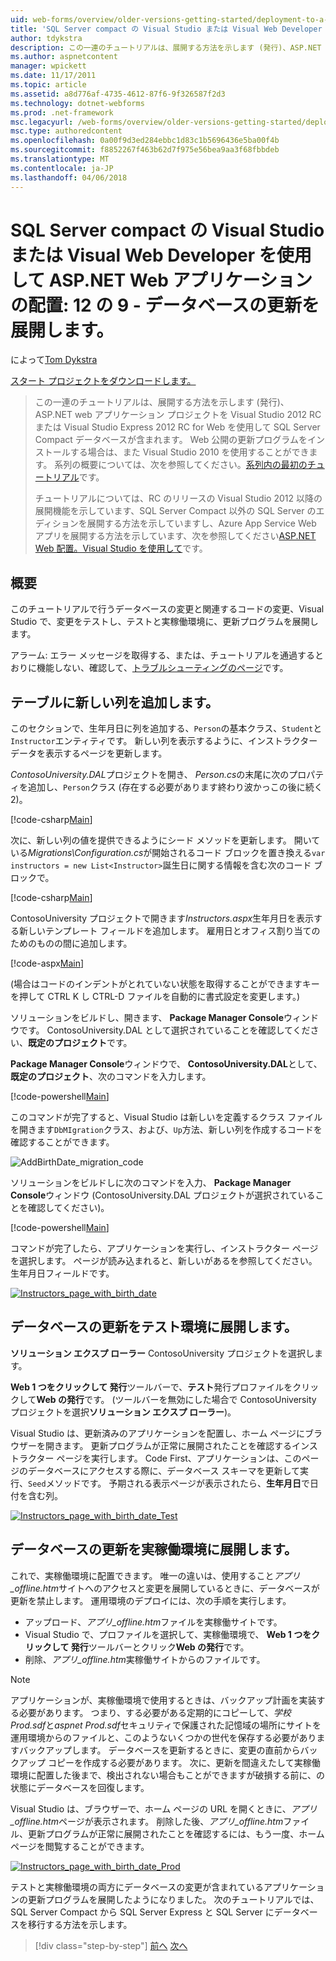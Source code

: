 ```yaml
---
uid: web-forms/overview/older-versions-getting-started/deployment-to-a-hosting-provider/deployment-to-a-hosting-provider-deploying-a-database-update-9-of-12
title: 'SQL Server compact の Visual Studio または Visual Web Developer を使用して ASP.NET Web アプリケーションの配置: 12 の 9 - データベースの更新を展開する |Microsoft ドキュメント'
author: tdykstra
description: この一連のチュートリアルは、展開する方法を示します (発行)、ASP.NET web アプリケーション プロジェクトを Visual Stu を使用して、SQL Server Compact データベースが含まれています.
ms.author: aspnetcontent
manager: wpickett
ms.date: 11/17/2011
ms.topic: article
ms.assetid: a8d776af-4735-4612-87f6-9f326587f2d3
ms.technology: dotnet-webforms
ms.prod: .net-framework
msc.legacyurl: /web-forms/overview/older-versions-getting-started/deployment-to-a-hosting-provider/deployment-to-a-hosting-provider-deploying-a-database-update-9-of-12
msc.type: authoredcontent
ms.openlocfilehash: 0a00f9d3ed284ebbc1d83c1b5696436e5ba00f4b
ms.sourcegitcommit: f8852267f463b62d7f975e56bea9aa3f68fbbdeb
ms.translationtype: MT
ms.contentlocale: ja-JP
ms.lasthandoff: 04/06/2018
---
```

<a name="deploying-an-aspnet-web-application-with-sql-server-compact-using-visual-studio-or-visual-web-developer-deploying-a-database-update---9-of-12"></a>SQL Server compact の Visual Studio または Visual Web Developer を使用して ASP.NET Web アプリケーションの配置: 12 の 9 - データベースの更新を展開します。
====================
によって[Tom Dykstra](https://github.com/tdykstra)

[スタート プロジェクトをダウンロードします。](http://code.msdn.microsoft.com/Deploying-an-ASPNET-Web-4e31366b)

> この一連のチュートリアルは、展開する方法を示します (発行)、ASP.NET web アプリケーション プロジェクトを Visual Studio 2012 RC または Visual Studio Express 2012 RC for Web を使用して SQL Server Compact データベースが含まれます。 Web 公開の更新プログラムをインストールする場合は、また Visual Studio 2010 を使用することができます。 系列の概要については、次を参照してください。[系列内の最初のチュートリアル](deployment-to-a-hosting-provider-introduction-1-of-12.md)です。
> 
> チュートリアルについては、RC のリリースの Visual Studio 2012 以降の展開機能を示しています、SQL Server Compact 以外の SQL Server のエディションを展開する方法を示していますし、Azure App Service Web アプリを展開する方法を示しています、次を参照してください[ASP.NET Web 配置。Visual Studio を使用して](../../deployment/visual-studio-web-deployment/introduction.md)です。


## <a name="overview"></a>概要

このチュートリアルで行うデータベースの変更と関連するコードの変更、Visual Studio で、変更をテストし、テストと実稼働環境に、更新プログラムを展開します。

アラーム: エラー メッセージを取得する、または、チュートリアルを通過するとおりに機能しない、確認して、[トラブルシューティングのページ](deployment-to-a-hosting-provider-creating-and-installing-deployment-packages-12-of-12.md)です。

## <a name="adding-a-new-column-to-a-table"></a>テーブルに新しい列を追加します。

このセクションで、生年月日に列を追加する、`Person`の基本クラス、`Student`と`Instructor`エンティティです。 新しい列を表示するように、インストラクター データを表示するページを更新します。

*ContosoUniversity.DAL*プロジェクトを開き、 *Person.cs*の末尾に次のプロパティを追加し、`Person`クラス (存在する必要があります終わり波かっこの後に続く 2)。

[!code-csharp[Main](deployment-to-a-hosting-provider-deploying-a-database-update-9-of-12/samples/sample1.cs)]

次に、新しい列の値を提供できるようにシード メソッドを更新します。 開いている*Migrations\Configuration.cs*が開始されるコード ブロックを置き換える`var instructors = new List<Instructor>`誕生日に関する情報を含む次のコード ブロックで。

[!code-csharp[Main](deployment-to-a-hosting-provider-deploying-a-database-update-9-of-12/samples/sample2.cs)]

ContosoUniversity プロジェクトで開きます*Instructors.aspx*生年月日を表示する新しいテンプレート フィールドを追加します。 雇用日とオフィス割り当てのためのものの間に追加します。

[!code-aspx[Main](deployment-to-a-hosting-provider-deploying-a-database-update-9-of-12/samples/sample3.aspx)]

(場合はコードのインデントがとれていない状態を取得することができますキーを押して CTRL K し CTRL-D ファイルを自動的に書式設定を変更します。)

ソリューションをビルドし、開きます、 **Package Manager Console**ウィンドウです。 ContosoUniversity.DAL として選択されていることを確認してください、**既定のプロジェクト**です。

**Package Manager Console**ウィンドウで、 **ContosoUniversity.DAL**として、**既定のプロジェクト**、次のコマンドを入力します。

[!code-powershell[Main](deployment-to-a-hosting-provider-deploying-a-database-update-9-of-12/samples/sample4.ps1)]

このコマンドが完了すると、Visual Studio は新しいを定義するクラス ファイルを開きます`DbMIgration`クラス、および、`Up`方法、新しい列を作成するコードを確認することができます。

![AddBirthDate_migration_code](deployment-to-a-hosting-provider-deploying-a-database-update-9-of-12/_static/image1.png)

ソリューションをビルドしに次のコマンドを入力、 **Package Manager Console**ウィンドウ (ContosoUniversity.DAL プロジェクトが選択されていることを確認してください)。

[!code-powershell[Main](deployment-to-a-hosting-provider-deploying-a-database-update-9-of-12/samples/sample5.ps1)]

コマンドが完了したら、アプリケーションを実行し、インストラクター ページを選択します。 ページが読み込まれると、新しいがあるを参照してください。 生年月日フィールドです。

[![Instructors_page_with_birth_date](deployment-to-a-hosting-provider-deploying-a-database-update-9-of-12/_static/image3.png)](deployment-to-a-hosting-provider-deploying-a-database-update-9-of-12/_static/image2.png)

## <a name="deploying-the-database-update-to-the-test-environment"></a>データベースの更新をテスト環境に展開します。

**ソリューション エクスプ ローラー** ContosoUniversity プロジェクトを選択します。

**Web 1 つをクリックして 発行**ツールバーで、**テスト**発行プロファイルをクリックして**Web の発行**です。 (ツールバーを無効にした場合で ContosoUniversity プロジェクトを選択**ソリューション エクスプ ローラー**)。

Visual Studio は、更新済みのアプリケーションを配置し、ホーム ページにブラウザーを開きます。 更新プログラムが正常に展開されたことを確認するインストラクター ページを実行します。 Code First、アプリケーションは、このページのデータベースにアクセスする際に、データベース スキーマを更新して実行、`Seed`メソッドです。 予期される表示ページが表示されたら、**生年月日**で日付を含む列。

[![Instructors_page_with_birth_date_Test](deployment-to-a-hosting-provider-deploying-a-database-update-9-of-12/_static/image5.png)](deployment-to-a-hosting-provider-deploying-a-database-update-9-of-12/_static/image4.png)

## <a name="deploying-the-database-update-to-the-production-environment"></a>データベースの更新を実稼働環境に展開します。

これで、実稼働環境に配置できます。 唯一の違いは、使用すること*アプリ\_offline.htm*サイトへのアクセスと変更を展開しているときに、データベースが更新を禁止します。 運用環境のデプロイには、次の手順を実行します。

- アップロード、*アプリ\_offline.htm*ファイルを実稼働サイトです。
- Visual Studio で、プロファイルを選択して、実稼働環境で、 **Web 1 つをクリックして 発行**ツールバーとクリック**Web の発行**です。
- 削除、*アプリ\_offline.htm*実稼働サイトからのファイルです。

> [!NOTE]
> アプリケーションが、実稼働環境で使用するときは、バックアップ計画を実装する必要があります。 つまり、する必要がある定期的にコピーして、*学校 Prod.sdf*と*aspnet Prod.sdf*セキュリティで保護された記憶域の場所にサイトを運用環境からのファイルと、このようないくつかの世代を保存する必要がありますバックアップします。 データベースを更新するときに、変更の直前からバックアップ コピーを作成する必要があります。 次に、更新を間違えたして実稼働環境に配置した後まで、検出されない場合もことができますが破損する前に、の状態にデータベースを回復します。


Visual Studio は、ブラウザーで、ホーム ページの URL を開くときに、*アプリ\_offline.htm*ページが表示されます。 削除した後、*アプリ\_offline.htm*ファイル、更新プログラムが正常に展開されたことを確認するには、もう一度、ホーム ページを閲覧することができます。

[![Instructors_page_with_birth_date_Prod](deployment-to-a-hosting-provider-deploying-a-database-update-9-of-12/_static/image7.png)](deployment-to-a-hosting-provider-deploying-a-database-update-9-of-12/_static/image6.png)

テストと実稼働環境の両方にデータベースの変更が含まれているアプリケーションの更新プログラムを展開したようになりました。 次のチュートリアルでは、SQL Server Compact から SQL Server Express と SQL Server にデータベースを移行する方法を示します。

> [!div class="step-by-step"]
> [前へ](deployment-to-a-hosting-provider-deploying-a-code-only-update-8-of-12.md)
> [次へ](deployment-to-a-hosting-provider-migrating-to-sql-server-10-of-12.md)
